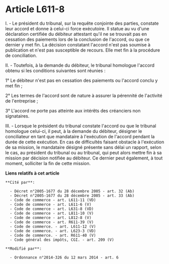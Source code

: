 # Article L611-8

I. - Le président du tribunal, sur la requête conjointe des parties, constate leur accord et donne à celui-ci force
exécutoire. Il statue au vu d'une déclaration certifiée du débiteur attestant qu'il ne se trouvait pas en cessation des
paiements lors de la conclusion de l'accord, ou que ce dernier y met fin. La décision constatant l'accord n'est pas soumise à
publication et n'est pas susceptible de recours. Elle met fin à la procédure de conciliation.

II. - Toutefois, à la demande du débiteur, le tribunal homologue l'accord obtenu si les conditions suivantes sont réunies :

1° Le débiteur n'est pas en cessation des paiements ou l'accord conclu y met fin ;

2° Les termes de l'accord sont de nature à assurer la pérennité de l'activité de l'entreprise ;

3° L'accord ne porte pas atteinte aux intérêts des créanciers non signataires.

III. - Lorsque le président du tribunal constate l'accord ou que le tribunal homologue celui-ci, il peut, à la demande du
débiteur, désigner le conciliateur en tant que mandataire à l'exécution de l'accord pendant la durée de cette exécution. En
cas de difficultés faisant obstacle à l'exécution de sa mission, le mandataire désigné présente sans délai un rapport, selon
le cas, au président du tribunal ou au tribunal, qui peut alors mettre fin à sa mission par décision notifiée au débiteur. Ce
dernier peut également, à tout moment, solliciter la fin de cette mission.

**Liens relatifs à cet article**

	**Cité par**:

	  - Décret n°2005-1677 du 28 décembre 2005 - art. 32 (Ab)
	  - Décret n°2005-1677 du 28 décembre 2005 - art. 33 (Ab)
	  - Code de commerce - art. L611-11 (VD)
	  - Code de commerce - art. L611-6 (V)
	  - Code de commerce - art. L631-8 (VD)
	  - Code de commerce - art. L811-10 (V)
	  - Code de commerce - art. L812-8 (V)
	  - Code de commerce - art. R611-39 (V)
	  - Code de commerce. - art. L611-12 (V)
	  - Code de commerce. - art. L623-3 (VD)
	  - Code de commerce. - art. R611-40 (V)
	  - Code général des impôts, CGI. - art. 209 (V)

	**Modifié par**:

	  - Ordonnance n°2014-326 du 12 mars 2014 - art. 6
